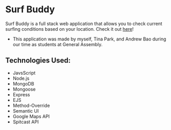 # Surf Buddy

Surf Buddy is a full stack web application that allows you to check current surfing conditions based on your location.
Check it out [here](https://stark-castle-27893.herokuapp.com/)!

- This application was made by myself, Tina Park, and Andrew Bao during our time as students at General Assembly.


## Technologies Used: 
- JavsScript 
- Node.js
- MongoDB
- Mongoose 
- Express 
- EJS
- Method-Override
- Semantic UI
- Google Maps API
- Spitcast API

